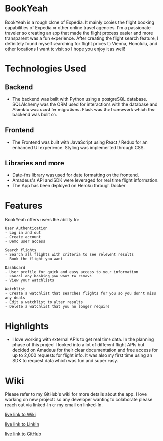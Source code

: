 # BookYeah
BookYeah is a rough clone of Expedia.  It mainly copies the flight booking capabilities of Expedia or other online travel agencies.  I'm a passionate traveler so creating an app that made the flight process easier and more transparent was a fun experience.  After creating the flight search feature, I definitely found myself searching for flight prices to Vienna, Honolulu, and other locations I want to visit so I hope you enjoy it as well!

# Technologies Used

## Backend
- The backend was built with Python using a postgreSQL database.  SQLAlchemy was the ORM used for interactions with the database and Alembic was used for migrations.  Flask was the framework which the backend was bulit on.

## Frontend
- The Frontend was built with JavaScript using React / Redux for an enhanced UI experience.  Styling was implemented through CSS.

## Libraries and more
- Date-fns library was used for date formatting on the frontend.
- Amadeus's API and SDK were leveraged for real time flight information.
- The App has been deployed on Heroku through Docker

# Features
BookYeah offers users the ability to:

    User Authentication
    - Log in and out
    - Create account
    - Demo user access

    Search flights
    - Search all flights with criteria to see relevent results
    - Book the flight you want

    Dashboard
    - User profile for quick and easy access to your information
    - Cancel any booking you want to remove
    - View your watchlists

    Watchlist
    - Create a watchlist that searches flights for you so you don't miss any deals
    - Edit a watchlist to alter results
    - Delete a watchlist that you no longer require

# Highlights
- I love working with external APIs to get real time data.  In the planning phase of this project I looked into a lot of different flight APIs but decided on Amadeus for their clear documentation and free access for up to 2,000 requests for flight info.  It was also my first time using an SDK to request data which was fun and super easy.

# Wiki

Please refer to my GitHub's wiki for more details about the app.  I love working on new projects so any developer wanting to colaborate please reach out via linked-In or my email on linked-In.

[live link to Wiki](https://github.com/josh-willy91/flight_booking_clone/wiki)

[live link to LinkIn](https://www.linkedin.com/in/joshua-williams-768b48178/)

[live link to GitHub](https://github.com/josh-willy91)
